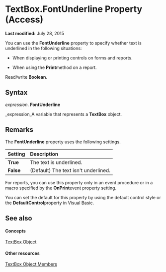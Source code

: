 
# TextBox.FontUnderline Property (Access)

 **Last modified:** July 28, 2015

You can use the  **FontUnderline** property to specify whether text is underlined in the following situations:

- When displaying or printing controls on forms and reports.
    
- When using the  **Print**method on a report.
    
 Read/write **Boolean**.

## Syntax

 _expression_. **FontUnderline**

 _expression_A variable that represents a  **TextBox** object.


## Remarks

The  **FontUnderline** property uses the following settings.



|**Setting**|**Description**|
|:-----|:-----|
| **True**|The text is underlined.|
| **False**|(Default) The text isn't underlined.|
For reports, you can use this property only in an event procedure or in a macro specified by the  **OnPrint**event property setting.

You can set the default for this property by using the default control style or the  **DefaultControl**property in Visual Basic.


## See also


#### Concepts


 [TextBox Object](d74fbe9a-0d40-7d28-956f-a2bfd0cfee45.md)
#### Other resources


 [TextBox Object Members](bb55abbc-902e-fc2d-bdff-063c55426cd0.md)
